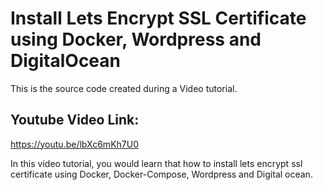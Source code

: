 # Install Lets Encrypt SSL Certificate using Docker, Wordpress and DigitalOcean
This is the source code created during a Video tutorial.

## Youtube Video Link: 
https://youtu.be/lbXc6mKh7U0

In this video tutorial, you would learn that how to install lets encrypt ssl certificate using Docker, Docker-Compose, Wordpress and Digital ocean.
